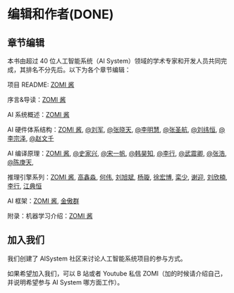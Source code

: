 # 编辑和作者(DONE)

## 章节编辑

本书由超过 40 位人工智能系统（AI System）领域的学术专家和开发人员共同完成，其排名不分先后。以下为各个章节编辑：

项目 README: [ZOMI 酱](https://github.com/chenzomi12)

序言&导读：[ZOMI 酱](https://github.com/chenzomi12)

AI 系统概述：[ZOMI 酱](https://github.com/chenzomi12)

AI 硬件体系结构：[ZOMI 酱](https://github.com/chenzomi12), [@刘军](), [@张晓天](), [@李明慧](https://github.com/xxx), [@张圣航](), [@刘纬恒](), [@李宗泽](),  [@赵文千]()

AI 编译原理：[ZOMI 酱](https://github.com/chenzomi12), [@史家兴](), [@宋一帆](), [@韩昊知](), [@李行](), [@武震卿](), [@张浩](), [@陈庚天](), 

推理引擎系列：[ZOMI 酱](https://github.com/chenzomi12), [高鑫淼](), [何伟](), [刘旭斌](), [杨璇](), [徐宏博](), [栾少](), [谢迎](), [刘欣楠](), [李行](), [江典恒]()

AI 框架：[ZOMI 酱](https://github.com/chenzomi12), [金傲群]()

附录：机器学习介绍：[ZOMI 酱](https://github.com/chenzomi12)

## 加入我们

我们创建了 AISystem 社区来讨论人工智能系统项目的参与方式。

如果希望加入我们，可以 B 站或者 Youtube 私信 ZOMI（加的时候请介绍自己，并说明希望参与 AI System 哪方面工作）。